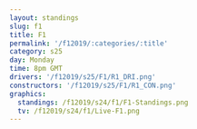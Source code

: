 ```yaml
---
layout: standings
slug: f1
title: F1
permalink: '/f12019/:categories/:title'
category: s25
day: Monday
time: 8pm GMT
drivers: '/f12019/s25/F1/R1_DRI.png'
constructors: '/f12019/s25/F1/R1_CON.png'
graphics:
  standings: /f12019/s24/f1/F1-Standings.png
  tv: /f12019/s24/f1/Live-F1.png
---
```


